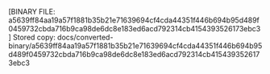 [BINARY FILE: a5639ff84aa19a57f1881b35b21e71639694cf4cda44351f446b694b95d489f0459732cbda716b9ca98de6dc8e183ed6acd792314cb4154393526173ebc3]
Stored copy: docs/converted-binary/a5639ff84aa19a57f1881b35b21e71639694cf4cda44351f446b694b95d489f0459732cbda716b9ca98de6dc8e183ed6acd792314cb4154393526173ebc3
